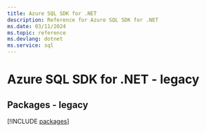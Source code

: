 ```yaml
---
title: Azure SQL SDK for .NET
description: Reference for Azure SQL SDK for .NET
ms.date: 03/11/2024
ms.topic: reference
ms.devlang: dotnet
ms.service: sql
---
```

# Azure SQL SDK for .NET - legacy
## Packages - legacy
[!INCLUDE [packages](sql-index.md)]